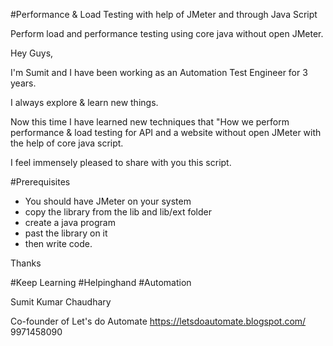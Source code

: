 #Performance & Load Testing with help of JMeter and through Java Script

Perform load and performance testing using core java without open JMeter.

Hey Guys,

I'm Sumit and I have been working as an Automation Test Engineer for 3 years. 

I always explore & learn new things.

Now this time I have learned new techniques that  "How we perform performance & load testing for API and
a website without open JMeter with the help of core java script. 


I feel immensely pleased to share with you this script. 

#Prerequisites

- You should have JMeter on your system 
- copy the library from the lib and lib/ext folder
- create a java program
- past the library on it
- then write code.


Thanks

#Keep Learning #Helpinghand #Automation

Sumit Kumar Chaudhary

Co-founder of Let's do Automate 
https://letsdoautomate.blogspot.com/  
9971458090
